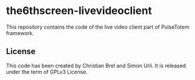 # the6thscreen-livevideoclient

This repository contains the code of the live video client part of PulseTotem framework.

## License

This code has been created by Christian Brel and Simon Urli. It is released under the term of GPLv3 License.
